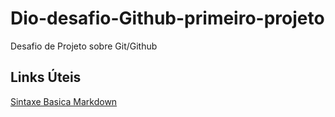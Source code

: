# Dio-desafio-Github-primeiro-projeto
Desafio de Projeto sobre Git/Github 

## Links Úteis
[Sintaxe Basica Markdown](https://www.markdownguide.org/basic-syntax/)

